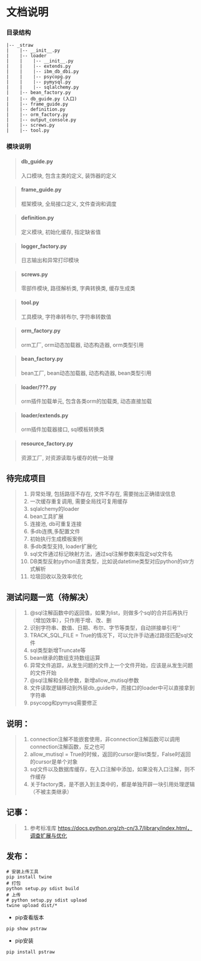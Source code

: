 # 文档说明

### 目录结构
```
|-- _straw
|    |-- __init__.py
|    |-- loader
|    |    |-- __init__.py
|    |    |-- extends.py
|    |    |-- ibm_db_dbi.py
|    |    |-- psycopg.py
|    |    |-- pymysql.py
|    |    |-- sqlalchemy.py
|    |-- bean_factory.py
|    |-- db_guide.py (入口)
|    |-- frame_guide.py
|    |-- definition.py
|    |-- orm_factory.py
|    |-- output_console.py
|    |-- screws.py
|    |-- tool.py
```

### 模块说明
> #### db_guide.py
> 入口模块, 包含主类的定义, 装饰器的定义

> #### frame_guide.py
> 框架模块, 全局接口定义, 文件查询和调度

> #### definition.py
> 定义模块, 初始化缓存, 指定缺省值

> #### logger_factory.py
> 日志输出和异常打印模块

> #### screws.py
> 零部件模块, 路径解析类, 字典转换类, 缓存生成类

> #### tool.py
> 工具模块, 字符串转布尔, 字符串转数值

> #### orm_factory.py
> orm工厂, orm动态加载器, 动态构造器, orm类型引用

> #### bean_factory.py
> bean工厂, bean动态加载器, 动态构造器, bean类型引用

> #### loader/???.py
> orm插件加载单元, 包含各类orm的加载类, 动态直接加载

> #### loader/extends.py
> orm插件加载器接口, sql模板转换类

> #### resource_factory.py
> 资源工厂, 对资源读取与缓存的统一处理

## 待完成项目
> 1. 异常处理, 包括路径不存在, 文件不存在, 需要抛出正确错误信息
> 2. 一次缓存重复调用, 需要全局找可复用缓存
> 3. sqlalchemy的loader
> 4. bean工具扩展
> 5. 连接池, db可重复连接
> 6. 多db连携,多配置文件
> 7. 初始执行生成模板案例
> 8. 多db类型支持, loader扩展化
> 9. sql文件通过标记映射方法，通过sql注解参数来指定sql文件名
> 10. DB类型反射python语言类型，比如说datetime类型对应python的str方式解析
> 11. 垃圾回收以及效率优化

## 测试问题一览（待解决）
> 1. @sql注解函数中的返回值，如果为list，则做多个sql的合并后再执行（增加效率），只作用于增、改、删
> 2. 识别字符串、数值、日期、布尔、字节等类型，自动拼接单引号''
> 3. TRACK_SQL_FILE = True的情况下，可以允许手动通过路径匹配sql文件
> 4. sql类型新增Truncate等
> 5. bean继承的数组支持数组运算
> 6. 异常文件追踪，从发生问题的文件上一个文件开始，应该是从发生问题的文件开始
> 7. @sql注解和全局参数，新增allow_mutisql参数
> 8. 文件读取逻辑移动到外层db_guide中，而接口的loader中可以直接拿到字符串
> 9. psycopg和pymysq需要修正


## 说明：
> 1. connection注解不能嵌套使用，非connection注解函数可以调用connection注解函数，反之也可
> 2. allow_mutisql = True的时候，返回的cursor是list类型，False时返回的cursor是单个对象
> 3. sql文件以及数据库缓存，在入口注解中添加，如果没有入口注解，则不作缓存
> 4. 关于factory类，是不嵌入到主类中的，都是单独开辟一块引用处理逻辑（不被主类继承）

## 记事：
> 1. 参考标准库 https://docs.python.org/zh-cn/3.7/library/index.html，调查扩展与优化

## 发布：
```linux
# 安装上传工具
pip install twine
# 打包
python setup.py sdist build
# 上传
# python setup.py sdist upload
twine upload dist/*
```

 - pip查看版本
```
pip show pstraw
```

 - pip安装
```
pip install pstraw
```